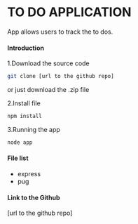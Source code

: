 # TO DO APPLICATION

App allows users to track the to dos.

#### Introduction
1.Download the source code

```bash
git clone [url to the github repo]
```
or just download the .zip file

2.Install file
```bash
npm install
```

3.Running the app
```bash
node app
```

#### File list 
- express
- pug

#### Link to the Github
[url to the github repo]
